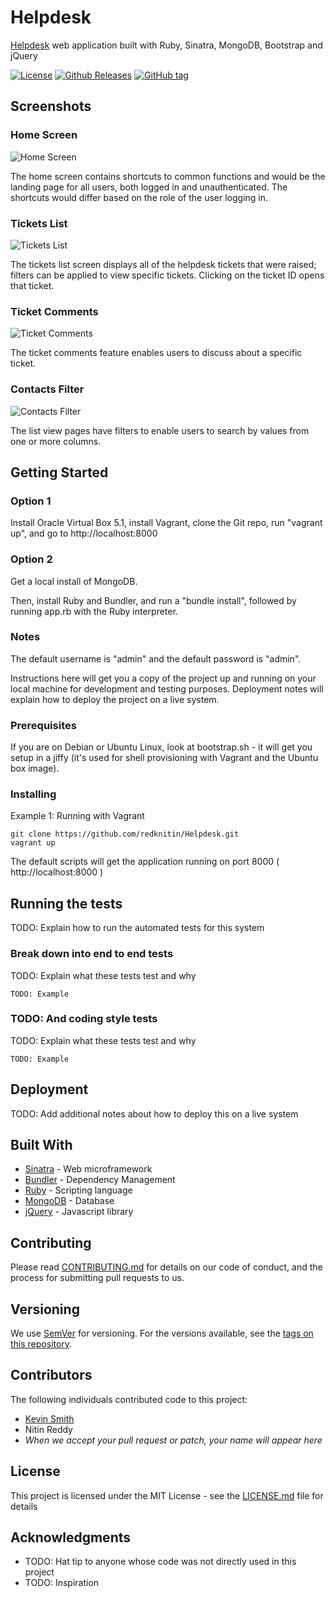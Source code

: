 # Helpdesk

[Helpdesk](https://redknitin.github.io/Helpdesk/) web application built with Ruby, Sinatra, MongoDB, Bootstrap and jQuery

[![License](https://img.shields.io/badge/license-MIT-green.svg)](https://github.com/redknitin/Helpdesk/blob/master/LICENSE)
[![Github Releases](https://img.shields.io/github/downloads/redknitin/Helpdesk/latest/total.svg)]()
[![GitHub tag](https://img.shields.io/github/tag/redknitin/Helpdesk.svg)]()

## Screenshots

### Home Screen

![Home Screen](https://raw.githubusercontent.com/redknitin/Helpdesk/master/docs/img/scr-home-01.png)

The home screen contains shortcuts to common functions and would be the landing page for all users, both logged in and unauthenticated. The shortcuts would differ based on the role of the user logging in.

### Tickets List

![Tickets List](https://raw.githubusercontent.com/redknitin/Helpdesk/master/docs/img/scr-ticketlist-01.png)

The tickets list screen displays all of the helpdesk tickets that were raised; filters can be applied to view specific tickets. Clicking on the ticket ID opens that ticket.

### Ticket Comments

![Ticket Comments](https://raw.githubusercontent.com/redknitin/Helpdesk/master/docs/img/scr-ticketcomments-01.png)

The ticket comments feature enables users to discuss about a specific ticket.

### Contacts Filter

![Contacts Filter](https://raw.githubusercontent.com/redknitin/Helpdesk/master/docs/img/scr-contactfilter-01.png)

The list view pages have filters to enable users to search by values from one or more columns.


## Getting Started

### Option 1

Install Oracle Virtual Box 5.1, install Vagrant, clone the Git repo, run "vagrant up", and go to http://localhost:8000

### Option 2

Get a local install of MongoDB.

Then, install Ruby and Bundler, and run a "bundle install", followed by running app.rb with the Ruby interpreter.

### Notes

The default username is "admin" and the default password is "admin".

Instructions here will get you a copy of the project up and running on your local machine for development and testing purposes. Deployment notes will explain how to deploy the project on a live system.

### Prerequisites

If you are on Debian or Ubuntu Linux, look at bootstrap.sh - it will get you setup in a jiffy (it's used for shell provisioning with Vagrant and the Ubuntu box image).


### Installing

Example 1: Running with Vagrant

```
git clone https://github.com/redknitin/Helpdesk.git
vagrant up
```

The default scripts will get the application running on port 8000 ( http://localhost:8000 )

## Running the tests

TODO: Explain how to run the automated tests for this system

### Break down into end to end tests

TODO: Explain what these tests test and why

```
TODO: Example
```

### TODO: And coding style tests

TODO: Explain what these tests test and why

```
TODO: Example
```

## Deployment

TODO: Add additional notes about how to deploy this on a live system

## Built With

* [Sinatra](https://github.com/sinatra/sinatra) - Web microframework
* [Bundler](https://bundler.io/) - Dependency Management
* [Ruby](https://github.com/ruby/ruby) - Scripting language
* [MongoDB](https://www.mongodb.com/) - Database
* [jQuery](https://jquery.com/) - Javascript library

## Contributing

Please read [CONTRIBUTING.md](https://github.com/redknitin/Helpdesk/blob/master/CONTRIBUTING.md) for details on our code of conduct, and the process for submitting pull requests to us.

## Versioning

We use [SemVer](http://semver.org/) for versioning. For the versions available, see the [tags on this repository](https://github.com/redknitin/Helpdesk/tags). 

## Contributors

The following individuals contributed code to this project:

* [Kevin Smith](https://github.com/kvsm)
* Nitin Reddy
* _When we accept your pull request or patch, your name will appear here_

## License

This project is licensed under the MIT License - see the [LICENSE.md](LICENSE.md) file for details

## Acknowledgments

* TODO: Hat tip to anyone whose code was not directly used in this project
* TODO: Inspiration
